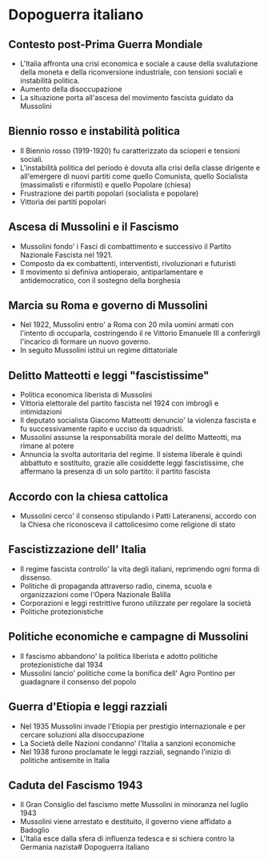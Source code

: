 # Dopoguerra italiano

## Contesto post-Prima Guerra Mondiale
- L'Italia affronta una crisi economica e sociale a cause della svalutazione della moneta e della riconversione
industriale, con tensioni sociali e instabilità politica.
- Aumento della disoccupazione
- La situazione porta all'ascesa del movimento fascista guidato da Mussolini

## Biennio rosso e instabilità politica
- Il Biennio rosso (1919-1920) fu caratterizzato da scioperi e tensioni sociali.
- L'instabilità politica del periodo è dovuta alla crisi della classe dirigente e all'emergere di nuovi partiti come
quello Comunista, quello Socialista (massimalisti e riformisti) e quello Popolare (chiesa)
- Frustrazione dei partiti popolari (socialista e popolare)
- Vittoria dei partiti popolari

## Ascesa di Mussolini e il Fascismo
- Mussolini fondo' i Fasci di combattimento e successivo il Partito Nazionale Fascista nel 1921.
- Composto da ex combattenti, interventisti, rivoluzionari e futuristi
- Il movimento si definiva antioperaio, antiparlamentare e antidemocratico, con il sostegno della borghesia

## Marcia su Roma e governo di Mussolini
- Nel 1922, Mussolini entro' a Roma con 20 mila uomini armati con l'intento di occuparla, costringendo il re Vittorio 
Emanuele III a conferirgli l'incarico di formare un nuovo governo.
- In seguito Mussolini istituì un regime dittatoriale

## Delitto Matteotti e leggi "fascistissime"
- Politica economica liberista di Mussolini
- Vittoria elettorale del partito fascista nel 1924 con imbrogli e intimidazioni
- Il deputato socialista Giacomo Matteotti denuncio' la violenza fascista e fu successivamente rapito e ucciso da 
squadristi.
- Mussolini assunse la responsabilità morale del delitto Matteotti, ma rimane al potere
- Annuncia la svolta autoritaria del regime. Il sistema liberale è quindi abbattuto e sostituito, grazie alle 
cosiddette leggi fascistissime, che affermano la presenza di un solo partito: il partito fascista

## Accordo con la chiesa cattolica
- Mussolini cerco' il consenso stipulando i Patti Lateranensi, accordo con la Chiesa che riconosceva il cattolicesimo
come religione di stato

## Fascistizzazione dell' Italia
- Il regime fascista controllo' la vita degli italiani, reprimendo ogni forma di dissenso.
- Politiche di propaganda attraverso radio, cinema, scuola e organizzazioni come l'Opera Nazionale Balilla
- Corporazioni e leggi restrittive furono utilizzate per regolare la società
- Politiche protezionistiche

## Politiche economiche e campagne di Mussolini
- Il fascismo abbandono' la politica liberista e adotto politiche protezionistiche dal 1934
- Mussolini lancio' politiche come la bonifica dell' Agro Pontino per guadagnare il consenso
del popolo

## Guerra d'Etiopia e leggi razziali
- Nel 1935 Mussolini invade l'Etiopia per prestigio internazionale e per cercare soluzioni alla disoccupazione
- La Società delle Nazioni condanno' l'Italia a sanzioni economiche
- Nel 1938 furono proclamate le leggi razziali, segnando l'inizio di politiche antisemite in Italia

## Caduta del Fascismo 1943
- Il Gran Consiglio del fascismo mette Mussolini in minoranza nel luglio 1943
- Mussolini viene arrestato e destituito, il governo viene affidato a Badoglio
- L'Italia esce dalla sfera di influenza tedesca e si schiera contro la Germania nazista# Dopoguerra italiano